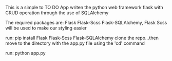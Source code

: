 This is a simple to TO DO App writen the python web framework flask with CRUD operation through the use of SQLAlchemy

The required packages are: Flask Flask-Scss Flask-SQLAlchemy, Flask Scss will be used to make our styling easier

run: pip install Flask Flask-Scss Flask-SQLAlchemy
clone the repo...then move to the directory with the app.py file using the 'cd' command

run: python app.py
